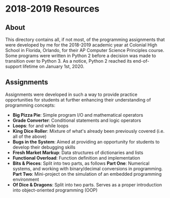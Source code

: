 # 2018-2019 Resources

## About

This directory contains all, if not most, of the programming assignments that were developed by me for the 2018-2019 academic year at Colonial High School in Florida, Orlando, for their AP Computer Science Principles course. Some programs were written in Python 2 before a decision was made to transition over to Python 3. As a notice, Python 2 reached its end-of-support lifetime on January 1st, 2020.

## Assignments

Assignments were developed in such a way to provide practice opportunities for students at further enhancing their understanding of programming concepts:

- **Big Pizza Pie**: Simple program I/O and mathematical operators
- **Grade Converter**: Conditional statements and logic operators
- **Loops**: for and while loops
- **King Dice Roller**: Mixture of what's already been previously covered (i.e. all of the above)
- **Bugs in the System**: Aimed at providing an opportunity for students to develop their debugging skills
- **Fresh Market Markup**: Data structures of dictionaries and lists
- **Functional Overload**: Function definition and implementation
- **Bits & Pieces**: Split into two parts, as follows
    **Part One**: Numerical systems, and working with binary/decimal conversions in programming.
    **Part Two**: Mini-project on the simulation of an embedded programming environment
- **Of Dice & Dragons**: Split into two parts. Serves as a proper introduction into object-oriented programming (OOP)